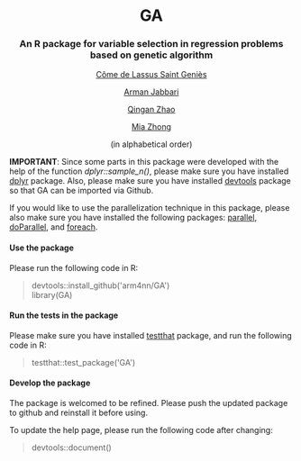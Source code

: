 <div align=center>

# GA
### An R package for variable selection in regression problems based on genetic algorithm
[C&#244;me de Lassus Saint Geni&#232;s](https://github.com/ComedeLassus)

[Arman Jabbari](https://github.com/arm4nn)

[Qingan Zhao](https://github.com/QinganZhao)

[Mia Zhong](https://github.com/Mia-Zhong)

(in alphabetical order)

<div align=left>

**IMPORTANT**: Since some parts in this package were developed with the help of the function *dplyr::sample_n()*, please make sure you have installed [dplyr](https://www.r-pkg.org/pkg/dplyr) package. Also, please make sure you have installed [devtools](https://www.r-pkg.org/pkg/devtools) package so that GA can be imported via Github.

If you would like to use the parallelization technique in this package, please also make sure you have installed the following packages: [parallel](http://stat.ethz.ch/R-manual/R-devel/library/parallel/doc/parallel.pdf), [doParallel](https://www.r-pkg.org/pkg/doParallel), and [foreach](https://www.r-pkg.org/pkg/foreach).
<br />
#### Use the package
Please run the following code in R:
> devtools::install_github('arm4nn/GA')<br>
> library(GA)<br />

#### Run the tests in the package
Please make sure you have installed [testthat](https://www.r-pkg.org/pkg/testthat) package, and run the following code in R:
> testthat::test_package('GA')<br />

#### Develop the package
The package is welcomed to be refined. Please push the updated package to github and reinstall it before using.

To update the help page, please run the following code after changing:
> devtools::document()




